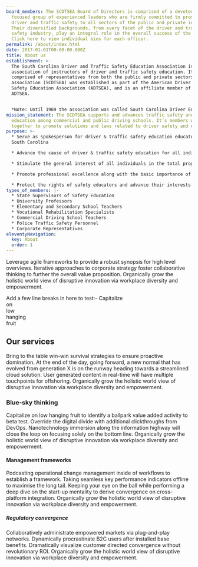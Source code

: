 ```yaml
---
board_members: The SCDTSEA Board of Directors is comprised of a devoted and
  focused group of experienced leaders who are firmly committed to promoting
  driver and traffic safety to all sectors of the public and private industry.
  Their diversified backgrounds, from every facet of the driver and traffic
  safety industry, play an integral role in the overall success of the SCDTSEA.
  Click here to view individual bios for each officer.
permalink: /about/index.html
date: 2017-01-01T00:00:00.000Z
title: About us
establishment: >-
  The South Carolina Driver and Traffic Safety Education Association is a state
  association of instructors of driver and traffic safety education. It is
  comprised of representatives from both the public and private sectors. This
  association (SCDTSEA) was established as part of the American Driver & Traffic
  Safety Education Association (ADTSEA), and is an affiliate member of the
  ADTSEA.


  *Note: Until 1969 the association was called South Carolina Driver Education Teachers and Safety Association*
mission_statement: The SCDTSEA supports and advances traffic safety and
  education among commercial and public driving schools. It’s members work
  together to promote solutions and laws related to driver safety and education.
purpose: >-
  * Serve as spokesperson for driver & traffic safety education educators in
  South Carolina

  * Advance the cause of driver & traffic safety education for all individuals

  * Stimulate the general interest of all individuals in the total program of driver & traffic safety through a wide variety of informative resources

  * Promote professional excellence along with the basic importance of the safety educator in the learning process

  * Protect the rights of safety educators and advance their interests and welfare.
types_of_members: |-
  * State Supervisors of Safety Education
  * University Professors
  * Elementary and Secondary School Teachers
  * Vocational Rehabilitation Specialists
  * Commercial Driving School Teachers
  * Police Traffic Safety Personnel
  * Corporate Representatives
eleventyNavigation:
  key: About
  order: 1
---
```

Leverage agile frameworks to provide a robust synopsis for high level overviews. Iterative approaches to corporate strategy foster collaborative thinking to further the overall value proposition. Organically grow the holistic world view of disruptive innovation via workplace diversity and empowerment.

Add a few line breaks in here to test:-
Capitalize  
on  
low  
hanging  
fruit  

## Our services

Bring to the table win-win survival strategies to ensure proactive domination. At the end of the day, going forward, a new normal that has evolved from generation X is on the runway heading towards a streamlined cloud solution. User generated content in real-time will have multiple touchpoints for offshoring. Organically grow the holistic world view of disruptive innovation via workplace diversity and empowerment.

### Blue-sky thinking

Capitalize on low hanging fruit to identify a ballpark value added activity to beta test. Override the digital divide with additional clickthroughs from DevOps. Nanotechnology immersion along the information highway will close the loop on focusing solely on the bottom line. Organically grow the holistic world view of disruptive innovation via workplace diversity and empowerment.

#### Management frameworks

Podcasting operational change management inside of workflows to establish a framework. Taking seamless key performance indicators offline to maximise the long tail. Keeping your eye on the ball while performing a deep dive on the start-up mentality to derive convergence on cross-platform integration. Organically grow the holistic world view of disruptive innovation via workplace diversity and empowerment.

##### Regulatory convergence

Collaboratively administrate empowered markets via plug-and-play networks. Dynamically procrastinate B2C users after installed base benefits. Dramatically visualize customer directed convergence without revolutionary ROI. Organically grow the holistic world view of disruptive innovation via workplace diversity and empowerment.
